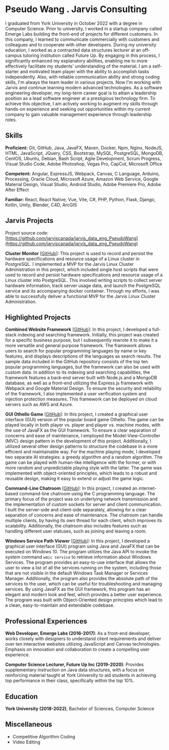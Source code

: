 # Pseudo Wang . Jarvis Consulting

I graduated from York University in October 2022 with a degree in Computer Science. Prior to university, I worked in a startup company called Emerge Labs building the front-end of projects for different customers. In this company, I learned to communicate commercially with customers and colleagues and to cooperate with other developers. During my university education, I worked as a contracted data structures lecturer at an off-campus tutoring institution called Future Up. By engaging in this process, I significantly enhanced my explanatory abilities, enabling me to more effectively facilitate my students' understanding of the material. I am a self-starter and motivated team player with the ability to accomplish tasks independently. Also, with reliable communication ability and strong coding skills, I'm always the team leader in various projects. Now I'm working with Jarvis and continue learning modern advanced technologies. As a software engineering developer, my long-term career goal is to attain a leadership position as a lead software engineer at a prestigious technology firm. To achieve this objective, I am actively working to augment my skills through hands-on experience and seeking out opportunities within my current company to gain valuable management experience through leadership roles.

## Skills

**Proficient:** Git, GitHub, Java, JavaFX, Maven, Docker, Npm, Nginx, NodeJS, HTML, JavaScript, JQuery, CSS, Bootstrap, MySQL, PostgreSQL, MongoDB, CentOS, Ubuntu, Debian, Bash Script, Agile Development, Scrum Progress, Visual Studio Code, Adobe Photoshop, Vegas Pro, CapCut, Microsoft Office

**Competent:** Angular, ExpressJS, Webpack, Canvas, C Language, Arduino, Processing, Oracle Cloud, Microsoft Azure, Amazon Web Service, Google Material Design, Visual Studio, Android Studio, Adobe Premiere Pro, Adobe After Effect

**Familiar:** React, React Native, Vue, Vite, C#, PHP, Python, Flask, Django, Kotlin, Unity, Blender, C4D, ArcGIS

## Jarvis Projects

Project source code: [https://github.com/jarviscanada/jarvis_data_eng_PseudoWang](https://github.com/jarviscanada/jarvis_data_eng_PseudoWang)


**Cluster Monitor** [[GitHub](https://github.com/jarviscanada/jarvis_data_eng_PseudoWang/tree/master/linux_sql)]: This project is used to record and persist the hardware specifications and resource usage of a Linux cluster in PostgreSQL. I implemented a MVP for the Jarvis Linux Cluster Administration in this project, which included single host scripts that were used to record and persist hardware specifications and resource usage of a Linux cluster into PostgreSQL. This involved writing scripts to collect server hardware information, track server usage data, and launch the PostgreSQL service and its accompanying docker container. Through my efforts, I was able to successfully deliver a functional MVP for the Jarvis Linux Cluster Administration.


## Highlighted Projects
**Combined Website Framework** [[GitHub](https://github.com/WuWaA/Combined-Website-Framework)]: In this project, I developed a full-stack indexing and searching framework. Initially, this project was created for a specific business purpose, but I subsequently rewrote it to make it a more versatile and general purpose framework. The framework allows users to search for popular programming languages by name or key features, and displays descriptions of the languages as search results. The sample data included in the GitHub repository consists of the top ten popular programming languages, but the framework can also be used with custom data. In addition to its indexing and searching capabilities, the framework features a back-end server built with Node.js and a MongoDB database, as well as a front-end utilizing the Express.js framework with Webpack and Google Material Design. To ensure the security and reliability of the framework, I also implemented a user verification system and injection protection measures. This framework can be deployed on cloud servers such as AWS and Azure.

**GUI Othello Game** [[GitHub](https://github.com/WuWaA/Othello-Game)]: In this project, I created a graphical user interface (GUI) version of the popular board game Othello. The game can be played locally in both player vs. player and player vs. machine modes, with the use of JavaFX as the GUI framework. To ensure a clear separation of concerns and ease of maintenance, I employed the Model-View-Controller (MVC) design pattern in the development of this project. Additionally, I utilized several other design patterns to structure the codebase in a more efficient and maintainable way. For the machine playing mode, I developed two separate AI strategies: a greedy algorithm and a random algorithm. The game can be played with human-like intelligence with the former, or with more random and unpredictable playing style with the latter. The game was implemented with object-oriented principles, which leads to a robust and reusable design, making it easy to extend or adjust the game logic.

**Command-Line Chatroom** [[GitHub](https://github.com/WuWaA/Online-Chatroom-CLI)]: In this project, I created an internet-based command-line chatroom using the C programming language. The primary focus of the project was on underlying network transmission and the implementation of custom sockets for server and client communication. I built the server-side and client-side separately, allowing for a clear separation of concerns and ease of maintenance. The chatroom can handle multiple clients, by having its own thread for each client, which improves its scalability. Additionally, the chatroom also includes features such as handling different user statuses, such as joining and leaving a room.

**Windows Service Path Viewer** [[GitHub](https://github.com/WuWaA/Windows-Service-Path-Viewer)]: In this project, I developed a graphical user interface (GUI) program using Java and JavaFX that can be executed on Windows 10. The program utilizes the Java API to invoke the system command `wmic service` to retrieve information about Windows Services. The program provides an easy-to-use interface that allows the user to view a list of all the services running on the system, including those that are not visible in the default Windows Task Manager or Services Manager. Additionally, the program also provides the absolute path of the services to the user, which can be useful for troubleshooting and managing services. By using JavaFX as the GUI framework, this program has an elegant and modern look and feel, which provides a better user experience. The program was built with Object-Oriented design principles which lead to a clean, easy-to-maintain and extendable codebase.


## Professional Experiences

**Web Developer, Emerge Labs (2016-2017)**: As a front-end developer, works closely with designers to understand client requirements and deliver over ten interactive websites utilizing JavaScript and Canvas technologies. Emphasis on innovation and collaboration to create a compelling user experience.

**Computer Science Lecturer, Future Up Inc (2019-2020)**: Provides supplementary instruction on Java data structures, with a focus on reinforcing material taught at York University to aid students in achieving top performance in their class, specifically within the top 10%.


## Education
**York University (2018-2022)**, Bachelor of Sciences, Computer Science


## Miscellaneous
- Competitive Algorithm Coding
- Video Editing